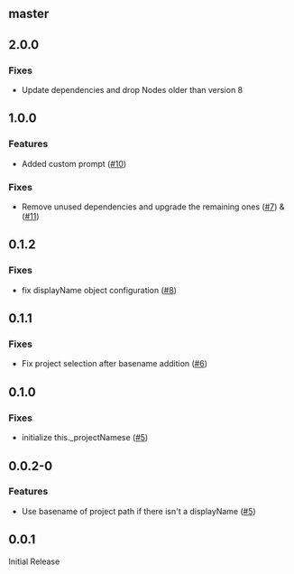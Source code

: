 ## master

## 2.0.0

### Fixes
- Update dependencies and drop Nodes older than version 8

## 1.0.0

### Features
- Added custom prompt ([#10](https://github.com/rogeliog/jest-watch-select-projects/pull/10))

### Fixes
- Remove unused dependencies and upgrade the remaining ones ([#7](https://github.com/rogeliog/jest-watch-select-projects/pull/7)) & ([#11](https://github.com/rogeliog/jest-watch-select-projects/pull/11))

## 0.1.2

### Fixes
- fix displayName object configuration ([#8](https://github.com/rogeliog/jest-watch-select-projects/pull/8))

## 0.1.1

### Fixes
- Fix project selection after basename addition ([#6](https://github.com/rogeliog/jest-watch-select-projects/pull/6))

## 0.1.0

### Fixes

- initialize this._projectNamese ([#5](https://github.com/rogeliog/jest-watch-select-projects/pull/5))

## 0.0.2-0

### Features

- Use basename of project path if there isn't a displayName ([#5](https://github.com/rogeliog/jest-watch-select-projects/pull/5))

## 0.0.1

Initial Release
